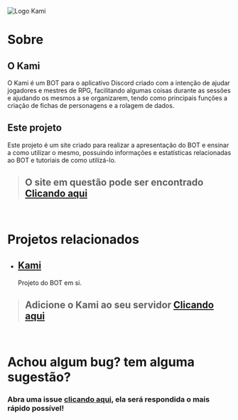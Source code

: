 ![Logo Kami](https://cdn.discordapp.com/attachments/836291199140102195/911365745928192020/Logo__nome_Kami.png)

# Sobre
## O Kami
 
 O Kami é um BOT para o aplicativo Discord criado com a intenção de ajudar jogadores e mestres de RPG, facilitando algumas coisas durante as sessões e ajudando os mesmos a se organizarem, tendo como principais funções a criação de fichas de personagens e a rolagem de dados.
&nbsp;
## Este projeto
Este projeto é um site criado para realizar a apresentação do BOT e ensinar a como utilizar o mesmo, possuindo informações e estatísticas relacionadas ao BOT e tutoriais de como utilizá-lo.
&nbsp;
> ## O site em questão pode ser encontrado **[Clicando aqui](https://kamisite.herokuapp.com)**
&nbsp;
# Projetos relacionados
- ## **[Kami](https://github.com/alanfilho184/Kami)** 
  Projeto do BOT em si.
&nbsp;
> ## Adicione o Kami ao seu servidor **[Clicando aqui](https://kamisite.herokuapp.com/convite)**
&nbsp;

# Achou algum bug? tem alguma sugestão?
### Abra uma issue **[clicando aqui](https://github.com/alanfilho184/Kami-Site/issues)**, ela será respondida o mais rápido possível!
